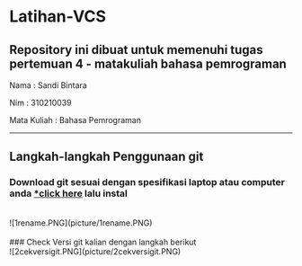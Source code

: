 # Latihan-VCS
Repository ini dibuat untuk memenuhi tugas pertemuan 4 - matakuliah bahasa pemrograman
--------------------------------------------------------------------------------------

Nama		: Sandi Bintara

Nim		: 310210039

Mata Kuliah	: Bahasa Pemrograman

--------------------------------------------------------------------------------------

## Langkah-langkah Penggunaan git
### Download git sesuai dengan spesifikasi laptop atau computer anda [*click here](https://git-scm.com/) lalu instal
<br>
![1rename.PNG](picture/1rename.PNG)
<br><br>
### Check Versi git kalian dengan langkah berikut
<br>
![2cekversigit.PNG](picture/2cekversigit.PNG)
<br><br>



